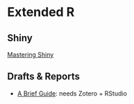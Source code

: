 # Extended R

## Shiny
[Mastering Shiny](https://mastering-shiny.org/index.html)

## Drafts & Reports
- [A Brief Guide](https://gsverhoeven.github.io/post/zotero-rmarkdown-csl/): needs Zotero + RStudio
